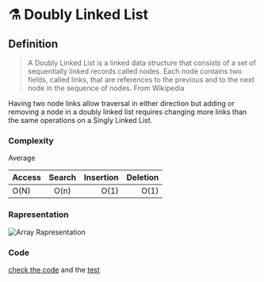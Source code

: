 # ⚗️ Doubly Linked List

## Definition

> A Doubly Linked List is a linked data structure that consists of a set of sequentially linked records called nodes. Each node contains two fields, called links, that are references to the previous and to the next node in the sequence of nodes. From Wikipedia

Having two node links allow traversal in either direction but adding or removing a node in a doubly linked list requires changing more links than the same operations on a Singly Linked List.

### Complexity

Average

| Access        | Search        | Insertion  | Deletion |
| ------------- |:-------------:| ----------:| --------:|
| O(N) |O(n)| O(1)| O(1)|

### Rapresentation

![Array Rapresentation](https://img.ziggi.org/QN0RgqF3.png)

### Code

[check the code](index.js) and the [test](__tests__/index.test.js)